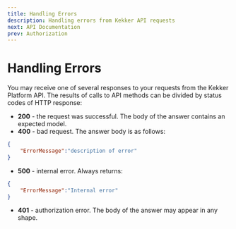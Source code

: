 ```yaml
---
title: Handling Errors
description: Handling errors from Kekker API requests
next: API Documentation
prev: Authorization
---
```


# Handling Errors

You may receive one of several responses to your requests from the Kekker Platform API. 
The results of calls to API methods can be divided by status codes of HTTP response:

* **200** - the request was successful. The body of the answer contains an expected model.
* **400** - bad request. The answer body is as follows:

```json
{
    "ErrorMessage":"description of error"
}
```

* **500** - internal error. Always returns:

```json
{
    "ErrorMessage":"Internal error"
}
```

* **401** - authorization error. The body of the answer may appear in any shape.

